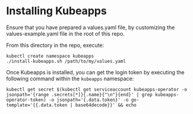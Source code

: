 # Installing Kubeapps

Ensure that you have prepared a values.yaml file, by customizing the values-example.yaml file in the root of this repo.

From this directory in the repo, execute:

```
kubectl create namespace kubeapps
./install-kubeapps.sh /path/to/my/values.yaml
```

Once Kubeapps is installed, you can get the login token by executing the following command within the `kubeapps` namespace:

```
kubectl get secret $(kubectl get serviceaccount kubeapps-operator -o jsonpath='{range .secrets[*]}{.name}{"\n"}{end}' | grep kubeapps-operator-token) -o jsonpath='{.data.token}' -o go-template='{{.data.token | base64decode}}' && echo
```